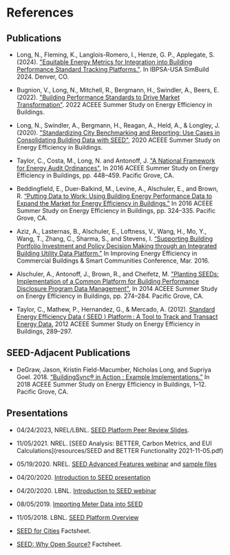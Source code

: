 # References

## Publications

* Long, N., Fleming, K., Langlois-Romero, I., Henze, G. P., Applegate, S. (2024). ["Equitable Energy Metrics for Integration into Building Performance Standard Tracking Platforms."](./resources/SimBuild2024_SEED_EEEJ.pdf). In IBPSA-USA SimBuild 2024. Denver, CO.

* Bugnion, V., Long, N., Mitchell, R., Bergmann, H., Swindler, A., Beers, E. (2022). ["Building Performance Standards to Drive Market Transformation"](./resources/Bugnion-2022-aceee.pdf). 2022 ACEEE Summer Study on Energy Efficiency in Buildings.

* Long, N., Swindler, A., Bergmann, H., Reagan, A., Held, A., & Longley, J. (2020). ["Standardizing City Benchmarking and Reporting: Use Cases in Consolidating Building Data with SEED"](./resources/Long-2020-Standardizing_City_Benchmarking.pdf), 2020 ACEEE Summer Study on Energy Efficiency in Buildings.

* Taylor, C., Costa, M., Long, N. and Antonoff, J. ["A National Framework for Energy Audit Ordinances"](https://aceee.org/files/proceedings/2016/data/papers/9_448.pdf), In 2016 ACEEE Summer Study on Energy Efficiency in Buildings, pp. 448–459. Pacific Grove, CA.

* Beddingfield, E., Duer-Balkind, M., Levine, A., Alschuler, E., and Brown, R. [“Putting Data to Work: Using Building Energy Performance Data to Expand the Market for Energy Efficiency in Buildings.”](https://aceee.org/files/proceedings/2016/data/papers/7_324.pdf) In 2016 ACEEE Summer Study on Energy Efficiency in Buildings, pp. 324–335. Pacific Grove, CA.

* Aziz, A., Lasternas, B., Alschuler, E., Loftness, V., Wang, H., Mo, Y., Wang, T., Zhang, C., Sharma, S., and Stevens, I. [“Supporting Building Portfolio Investment and Policy Decision Making through an Integrated Building Utility Data Platform.”](https://www.osti.gov/biblio/1247127) In Improving Energy Efficiency in Commercial Buildings & Smart Communities Conference, Mar. 2016.

* Alschuler, A., Antonoff, J., Brown, R., and Cheifetz, M. ["Planting SEEDs: Implementation of a Common Platform for Building Performance Disclosure Program Data Management"](http://aceee.org/files/proceedings/2014/data/papers/4-274.pdf), In 2014 ACEEE Summer Study on Energy Efficiency in Buildings, pp. 274–284. Pacific Grove, CA.

* Taylor, C., Mathew, P., Hernandez, G., & Mercado, A. (2012). [Standard Energy Efficiency Data ( SEED ) Platform : A Tool to Track and Transact Energy Data.](https://www.aceee.org/files/proceedings/2012/data/papers/0193-000384.pdf) 2012 ACEEE Summer Study on Energy Efficiency in Buildings, 289–297.

## SEED-Adjacent Publications

* DeGraw, Jason, Kristin Field-Macumber, Nicholas Long, and Supriya Goel. 2018. [“BuildingSync® in Action : Example Implementations.”](https://buildingsync.net/documents/DeGraw-ACEEE-BuildingSync-in-Action.pdf) In 2018 ACEEE Summer Study on Energy Efficiency in Buildings, 1–12. Pacific Grove, CA.

## Presentations

* 04/24/2023, NREL/LBNL. [SEED Platform Peer Review Slides](https://www.energy.gov/sites/default/files/2023-05/bto-peer-2023-25204-seed-nrel-long.pdf).

* 11/05/2021. NREL. [SEED Analysis: BETTER, Carbon Metrics,
and EUI Calculations](resources/SEED and BETTER Functionality 2021-11-05.pdf)

* 05/19/2020. NREL. [SEED Advanced Features webinar](https://nrel-seed.s3.amazonaws.com/resources/2020-05-19%20-%20SEED%20Advanced%20Features%20Webinar.mp4) and [sample files](https://nrel-seed.s3.amazonaws.com/resources/2020-05-19%20-%20SEED%20Sample%20Files.zip)

* 04/20/2020. [Introduction to SEED presentation](https://nrel-seed.s3.amazonaws.com/resources/Introduction%20to%20SEED.pdf)

* 04/20/2020. LBNL. [Introduction to SEED webinar](https://nrel-seed.s3.amazonaws.com/resources/2020-04-29%20-%20Introduction%20to%20SEED%20Webinar.mp4)

* 08/05/2019. [Importing Meter Data into SEED](https://nrel-seed.s3.amazonaws.com/resources/SEED%20Platform%20V2_6_%20Meter%20Data.pdf)

* 11/05/2018. LBNL. [SEED Platform Overview](https://nrel-seed.s3.amazonaws.com/resources/SEED%20Platform%20V2_4%20Getting%20Started%20Guide.pdf)

* [SEED for Cities](https://nrel-seed.s3.amazonaws.com/resources/SEED_Factsheet_City.pdf) Factsheet.

* [SEED: Why Open Source?](https://nrel-seed.s3.amazonaws.com/resources/SEED_Overview_OpenSource_0.pdf) Factsheet.
